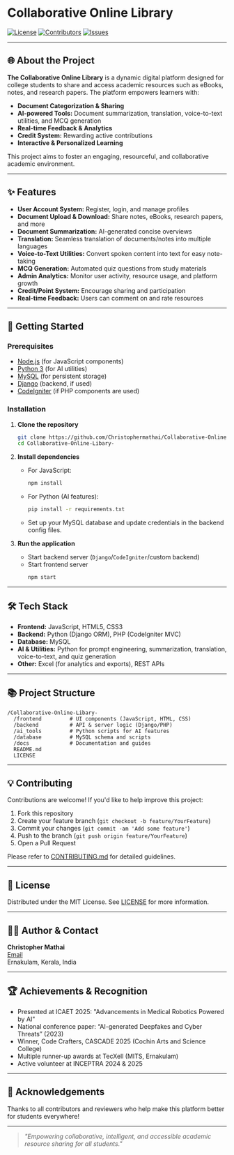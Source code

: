 # Collaborative Online Library

[![License](https://img.shields.io/github/license/Christophermathai/Collaborative-Online-Libary-)](LICENSE)
[![Contributors](https://img.shields.io/github/contributors/Christophermathai/Collaborative-Online-Libary-)](https://github.com/Christophermathai/Collaborative-Online-Libary-/graphs/contributors)
[![Issues](https://img.shields.io/github/issues/Christophermathai/Collaborative-Online-Libary-)](https://github.com/Christophermathai/Collaborative-Online-Libary-/issues)

---

## 🌐 About the Project

**The Collaborative Online Library** is a dynamic digital platform designed for college students to share and access academic resources such as eBooks, notes, and research papers. The platform empowers learners with:

- **Document Categorization & Sharing**
- **AI-powered Tools:** Document summarization, translation, voice-to-text utilities, and MCQ generation
- **Real-time Feedback & Analytics**
- **Credit System:** Rewarding active contributions
- **Interactive & Personalized Learning**

This project aims to foster an engaging, resourceful, and collaborative academic environment.

---

## ✨ Features

- **User Account System:** Register, login, and manage profiles
- **Document Upload & Download:** Share notes, eBooks, research papers, and more
- **Document Summarization:** AI-generated concise overviews
- **Translation:** Seamless translation of documents/notes into multiple languages
- **Voice-to-Text Utilities:** Convert spoken content into text for easy note-taking
- **MCQ Generation:** Automated quiz questions from study materials
- **Admin Analytics:** Monitor user activity, resource usage, and platform growth
- **Credit/Point System:** Encourage sharing and participation
- **Real-time Feedback:** Users can comment on and rate resources

---

## 🚀 Getting Started

### Prerequisites

- [Node.js](https://nodejs.org/) (for JavaScript components)
- [Python 3](https://python.org/) (for AI utilities)
- [MySQL](https://www.mysql.com/) (for persistent storage)
- [Django](https://www.djangoproject.com/) (backend, if used)
- [CodeIgniter](https://codeigniter.com/) (if PHP components are used)

### Installation

1. **Clone the repository**
   ```bash
   git clone https://github.com/Christophermathai/Collaborative-Online-Libary-.git
   cd Collaborative-Online-Libary-
   ```

2. **Install dependencies**
   - For JavaScript:
     ```bash
     npm install
     ```
   - For Python (AI features):
     ```bash
     pip install -r requirements.txt
     ```
   - Set up your MySQL database and update credentials in the backend config files.

3. **Run the application**
   - Start backend server (`Django`/`CodeIgniter`/custom backend)
   - Start frontend server
     ```bash
     npm start
     ```

---

## 🛠️ Tech Stack

- **Frontend:** JavaScript, HTML5, CSS3
- **Backend:** Python (Django ORM), PHP (CodeIgniter MVC)
- **Database:** MySQL
- **AI & Utilities:** Python for prompt engineering, summarization, translation, voice-to-text, and quiz generation
- **Other:** Excel (for analytics and exports), REST APIs

---

## 📚 Project Structure

```
/Collaborative-Online-Libary-
  /frontend         # UI components (JavaScript, HTML, CSS)
  /backend          # API & server logic (Django/PHP)
  /ai_tools         # Python scripts for AI features
  /database         # MySQL schema and scripts
  /docs             # Documentation and guides
  README.md
  LICENSE
```

---

## 💡 Contributing

Contributions are welcome! If you'd like to help improve this project:

1. Fork this repository
2. Create your feature branch (`git checkout -b feature/YourFeature`)
3. Commit your changes (`git commit -am 'Add some feature'`)
4. Push to the branch (`git push origin feature/YourFeature`)
5. Open a Pull Request

Please refer to [CONTRIBUTING.md](CONTRIBUTING.md) for detailed guidelines.

---

## 📝 License

Distributed under the MIT License. See [LICENSE](LICENSE) for more information.

---

## 🙋‍♂️ Author & Contact

**Christopher Mathai**  
[Email](mailto:christophermathai123@gmail.com)  
Ernakulam, Kerala, India

---

## 🏆 Achievements & Recognition

- Presented at ICAET 2025: "Advancements in Medical Robotics Powered by AI"
- National conference paper: “AI-generated Deepfakes and Cyber Threats” (2023)
- Winner, Code Crafters, CASCADE 2025 (Cochin Arts and Science College)
- Multiple runner-up awards at TecXell (MITS, Ernakulam)
- Active volunteer at INCEPTRA 2024 & 2025

---

## 🤝 Acknowledgements

Thanks to all contributors and reviewers who help make this platform better for students everywhere!

---

> _"Empowering collaborative, intelligent, and accessible academic resource sharing for all students."_
